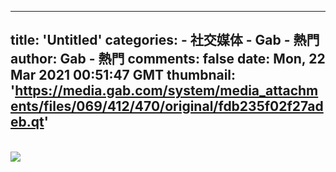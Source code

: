 
---
title: 'Untitled'
categories: 
    - 社交媒体
    - Gab - 熱門
author: Gab - 熱門
comments: false
date: Mon, 22 Mar 2021 00:51:47 GMT
thumbnail: 'https://media.gab.com/system/media_attachments/files/069/412/470/original/fdb235f02f27adeb.qt'
---

<div>   
<br><img src="https://media.gab.com/system/media_attachments/files/069/412/470/original/fdb235f02f27adeb.qt" referrerpolicy="no-referrer">  
</div>
            